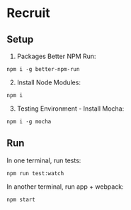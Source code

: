 # Recruit
## Setup
1. Packages
Better NPM Run: 

```npm i -g better-npm-run```

2. Install Node Modules: 

```npm i```

3. Testing Environment -
Install Mocha: 

```npm i -g mocha```

## Run 
In one terminal, run tests: 

```npm run test:watch```

In another terminal, run app + webpack: 

```npm start```